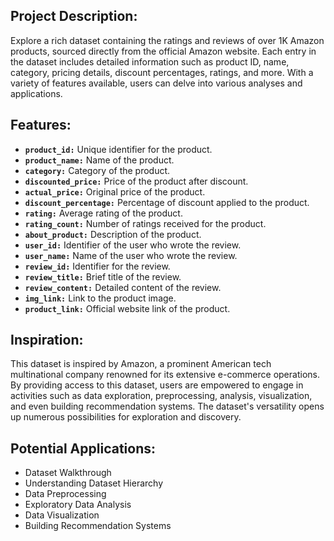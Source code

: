 ## Project Description: 

Explore a rich dataset containing the ratings and reviews of over 1K Amazon products, sourced directly from the official Amazon website. Each entry in the dataset includes detailed information such as product ID, name, category, pricing details, discount percentages, ratings, and more. With a variety of features available, users can delve into various analyses and applications.

## Features:
- **`product_id:`** Unique identifier for the product.
- **`product_name:`** Name of the product.
- **`category:`** Category of the product.
- **`discounted_price:`** Price of the product after discount.
- **`actual_price:`** Original price of the product.
- **`discount_percentage:`** Percentage of discount applied to the product.
- **`rating:`** Average rating of the product.
- **`rating_count:`** Number of ratings received for the product.
- **`about_product:`** Description of the product.
- **`user_id:`** Identifier of the user who wrote the review.
- **`user_name:`** Name of the user who wrote the review.
- **`review_id:`** Identifier for the review.
- **`review_title:`** Brief title of the review.
- **`review_content:`** Detailed content of the review.
- **`img_link:`** Link to the product image.
- **`product_link:`** Official website link of the product.

## Inspiration:
This dataset is inspired by Amazon, a prominent American tech multinational company renowned for its extensive e-commerce operations. By providing access to this dataset, users are empowered to engage in activities such as data exploration, preprocessing, analysis, visualization, and even building recommendation systems. The dataset's versatility opens up numerous possibilities for exploration and discovery.

## Potential Applications: 
- Dataset Walkthrough
- Understanding Dataset Hierarchy
- Data Preprocessing
- Exploratory Data Analysis
- Data Visualization
- Building Recommendation Systems